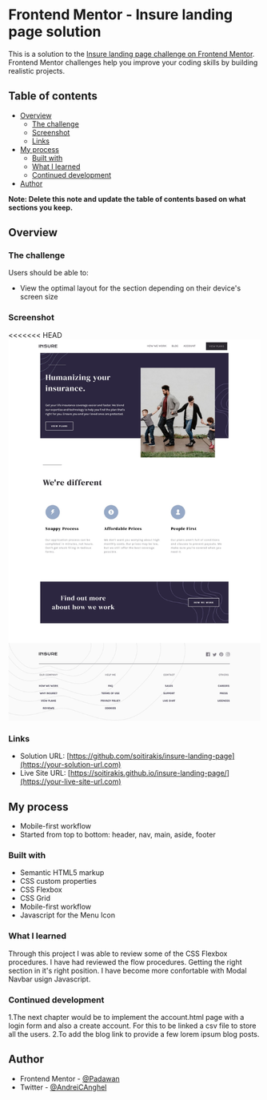# Frontend Mentor - Insure landing page solution

This is a solution to the [Insure landing page challenge on Frontend Mentor](https://www.frontendmentor.io/challenges/insure-landing-page-uTU68JV8). Frontend Mentor challenges help you improve your coding skills by building realistic projects. 

## Table of contents

- [Overview](#overview)
  - [The challenge](#the-challenge)
  - [Screenshot](#screenshot)
  - [Links](#links)
- [My process](#my-process)
  - [Built with](#built-with)
  - [What I learned](#what-i-learned)
  - [Continued development](#continued-development)
- [Author](#author)

**Note: Delete this note and update the table of contents based on what sections you keep.**

## Overview

### The challenge

Users should be able to:

- View the optimal layout for the section depending on their device's screen size

### Screenshot

<<<<<<< HEAD
![Design preview for insurePage](./img/Screenshot.jpg)



### Links

- Solution URL: [https://github.com/soitirakis/insure-landing-page](https://your-solution-url.com)
- Live Site URL: [https://soitirakis.github.io/insure-landing-page/](https://your-live-site-url.com)

## My process
- Mobile-first workflow 
- Started from top to bottom: header, nav, main, aside, footer

### Built with

- Semantic HTML5 markup
- CSS custom properties
- CSS Flexbox
- CSS Grid
- Mobile-first workflow
- Javascript for the Menu Icon

### What I learned
Through this project I was able to review some of the CSS Flexbox procedures. 
I have had reviewed the flow procedures. Getting the right section in it's right position. 
I have become more confortable with Modal Navbar usign Javascript.  

### Continued development
1.The next chapter would be to implement the account.html page with a login form and also a create account.
For this to be linked a csv file to store all the users. 
2.To add the blog link to provide a few lorem ipsum blog posts. 

## Author

- Frontend Mentor - [@Padawan](https://www.frontendmentor.io/profile/soitirakis)
- Twitter - [@AndreiCAnghel](https://www.twitter.com/AndreiCAnghel)

